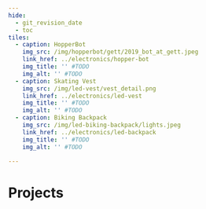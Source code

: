 ```yaml
---
hide:
  - git_revision_date
  - toc
tiles:
  - caption: HopperBot
    img_src: /img/hopperbot/gett/2019_bot_at_gett.jpeg
    link_href: ../electronics/hopper-bot
    img_title: '' #TODO
    img_alt: '' #TODO
  - caption: Skating Vest
    img_src: /img/led-vest/vest_detail.png
    link_href: ../electronics/led-vest
    img_title: '' #TODO
    img_alt: '' #TODO
  - caption: Biking Backpack
    img_src: /img/led-biking-backpack/lights.jpeg
    link_href: ../electronics/led-backpack
    img_title: '' #TODO
    img_alt: '' #TODO

---
```


# Projects
